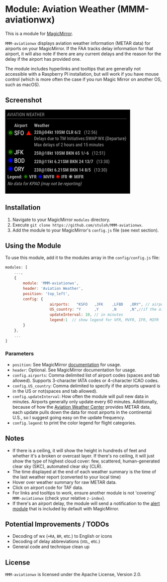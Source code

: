 # Module: Aviation Weather (MMM-aviationwx)

This is a module for <a href="https://github.com/MichMich/MagicMirror">MagicMirror</a>.

`MMM-aviationwx` displays aviation weather information (METAR data) for airports on your MagicMirror. If
the FAA tracks delay information for that airport, it will also note if there are any current delays and the reason for the delay if the airport has provided one.

The module includes hyperlinks and tooltips that are generally not accessible with a Raspberry PI installation, but will work if you have mouse control (which is more often the case if you run Magic Mirror on another OS, such as macOS).

## Screenshot

![screenshow](preview.png)

## Installation

1. Navigate to your MagicMirror `modules` directory.
2. Execute `git clone https://github.com/stuloh/MMM-aviationwx`.
3. Add the module to your MagicMirror's `config.js` file (see next section).

## Using the Module

To use this module, add it to the modules array in the `config/config.js` file:

```javascript
modules: [
    ...,
	{
        module: 'MMM-aviationwx',
        header: 'Aviation Weather',
        position: 'top_left',
        config: {
            		airports: 	"KSFO	,JFK	,LFBD	,ORY", // airports list
            		US_country:	"Y		,Y		,N		,N",//if the airport is in the US put Y (yes) otherwise put N (no)
            		updateInterval: 10, // in minutes
            		legend:1  // show legend for VFR, MVFR, IFR, MIFR
		}
	},
	...
]
```
### Parameters

* `position`: See MagicMirror <a href="https://github.com/MichMich/MagicMirror#modules">documentation</a> for usage.
* `header`: Optional. See MagicMirror documentation for usage.
* `config.airports`: Comma delimited list of airport codes (spaces and tab allowed). Supports 3-character IATA codes or 4-character ICAO codes.
* `config.US_country`: Comma delimited to specify if the airports upward is in the US or not(spaces and tab allowed).
* `config.updateInterval`: How often the module will pull new data in minutes. Airports generally only update every 60 minutes. Additionally, because of how the <a href="https://aviationweather.gov">Aviation Weather Center</a> provides METAR data, each update pulls down the data for most airports in the continental U.S., so I suggest going easy on the update frequency.
* `config.legend`: to print the color legend for flight categories.

## Notes

* If there is a ceiling, it will show the height in hundreds of feet and whether it's a broken or overcast layer. If there's no ceiling, it will just show the type of highest cloud cover: few, scattered, human-generated clear sky (SKC), automated clear sky (CLR). 
* The time displayed at the end of each weather summary is the time of the last weather report (converted to your local time)
* Hover over weather summary for raw METAR data.
* Click on airport code for TAF data.
* For links and tooltips to work, ensure another module is not 'covering' `MMM-aviationwx` (check your relative `z-index`).
* If there's an airport delay, the module will send a notification to the <a href="https://github.com/MichMich/MagicMirror/tree/develop/modules/default/alert">alert module</a> that is included by default with MagicMirror.

## Potential Improvements / TODOs

* Decoding of wx (`+RA`, `BR`, etc.) to English or icons
* Decoding of delay abbreviations (`VOL`, etc.)
* General code and technique clean up

## License

`MMM-aviationwx` is licensed under the Apache License, Version 2.0.